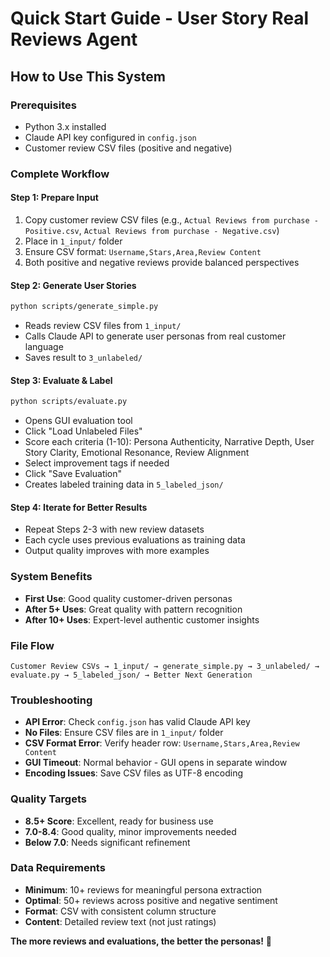 # Quick Start Guide - User Story Real Reviews Agent

## How to Use This System

### Prerequisites
- Python 3.x installed
- Claude API key configured in `config.json`
- Customer review CSV files (positive and negative)

### Complete Workflow

#### **Step 1: Prepare Input**
1. Copy customer review CSV files (e.g., `Actual Reviews from purchase - Positive.csv`, `Actual Reviews from purchase - Negative.csv`)
2. Place in `1_input/` folder
3. Ensure CSV format: `Username,Stars,Area,Review Content`
4. Both positive and negative reviews provide balanced perspectives

#### **Step 2: Generate User Stories**
```bash
python scripts/generate_simple.py
```
- Reads review CSV files from `1_input/`
- Calls Claude API to generate user personas from real customer language
- Saves result to `3_unlabeled/`

#### **Step 3: Evaluate & Label**
```bash
python scripts/evaluate.py
```
- Opens GUI evaluation tool
- Click "Load Unlabeled Files"
- Score each criteria (1-10): Persona Authenticity, Narrative Depth, User Story Clarity, Emotional Resonance, Review Alignment
- Select improvement tags if needed
- Click "Save Evaluation"
- Creates labeled training data in `5_labeled_json/`

#### **Step 4: Iterate for Better Results**
- Repeat Steps 2-3 with new review datasets
- Each cycle uses previous evaluations as training data
- Output quality improves with more examples

### System Benefits
- **First Use**: Good quality customer-driven personas
- **After 5+ Uses**: Great quality with pattern recognition
- **After 10+ Uses**: Expert-level authentic customer insights

### File Flow
```
Customer Review CSVs → 1_input/ → generate_simple.py → 3_unlabeled/ → evaluate.py → 5_labeled_json/ → Better Next Generation
```

### Troubleshooting
- **API Error**: Check `config.json` has valid Claude API key
- **No Files**: Ensure CSV files are in `1_input/` folder
- **CSV Format Error**: Verify header row: `Username,Stars,Area,Review Content`
- **GUI Timeout**: Normal behavior - GUI opens in separate window
- **Encoding Issues**: Save CSV files as UTF-8 encoding

### Quality Targets
- **8.5+ Score**: Excellent, ready for business use
- **7.0-8.4**: Good quality, minor improvements needed
- **Below 7.0**: Needs significant refinement

### Data Requirements
- **Minimum**: 10+ reviews for meaningful persona extraction
- **Optimal**: 50+ reviews across positive and negative sentiment
- **Format**: CSV with consistent column structure
- **Content**: Detailed review text (not just ratings)

**The more reviews and evaluations, the better the personas!** 🚀